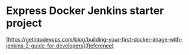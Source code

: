 # Express Docker Jenkins starter project

[https://getintodevops.com/blog/building-your-first-docker-image-with-jenkins-2-guide-for-developers](Reference)
